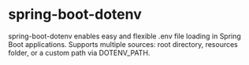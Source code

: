 # spring-boot-dotenv
spring-boot-dotenv enables easy and flexible .env file loading in Spring Boot applications. Supports multiple sources: root directory, resources folder, or a custom path via DOTENV_PATH.
